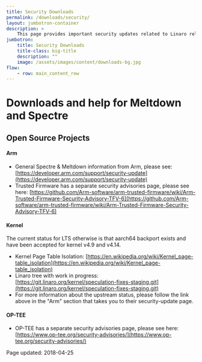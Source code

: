 ```yaml
---
title: Security Downloads
permalink: /downloads/security/
layout: jumbotron-container
description: >
    This page provides important security updates related to Linaro releases downloads.
jumbotron:
    title: Security Downloads
    title-class: big-title
    description: ""
    image: /assets/images/content/downloads-bg.jpg
flow:
    - row: main_content_row
---
```

# Downloads and help for Meltdown and Spectre
## Open Source Projects
#### Arm
* General Spectre & Meltdown information from Arm, please see: [https://developer.arm.com/support/security-update](https://developer.arm.com/support/security-update)
* Trusted Firmware has a separate security advisories page, please see here: [https://github.com/Arm-software/arm-trusted-firmware/wiki/Arm-Trusted-Firmware-Security-Advisory-TFV-6](https://github.com/Arm-software/arm-trusted-firmware/wiki/Arm-Trusted-Firmware-Security-Advisory-TFV-6)

#### Kernel
The current status for LTS otherwise is that aarch64 backport exists and have
been accepted for kernel v4.9 and v4.14.

* Kernel Page Table Isolation: [https://en.wikipedia.org/wiki/Kernel_page-table_isolation](https://en.wikipedia.org/wiki/Kernel_page-table_isolation)
* Linaro tree with work in progress: [https://git.linaro.org/kernel/speculation-fixes-staging.git](https://git.linaro.org/kernel/speculation-fixes-staging.git)
* For more information about the upstream status, please follow the link above in the "Arm" section that takes you to their security-update page.

#### OP-TEE
* OP-TEE has a separate security advisories page, please see here: [https://www.op-tee.org/security-advisories/](https://www.op-tee.org/security-advisories/)

Page updated: 2018-04-25
